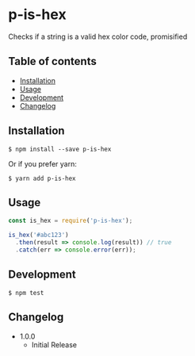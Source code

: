 # p-is-hex

Checks if a string is a valid hex color code, promisified

## Table of contents

- [Installation](#installation)
- [Usage](#usage)
- [Development](#development)
- [Changelog](#changelog)


## Installation 

```
$ npm install --save p-is-hex
```

Or if you prefer yarn:

```
$ yarn add p-is-hex
```

## Usage

```JavaScript
const is_hex = require('p-is-hex');

is_hex('#abc123')
  .then(result => console.log(result)) // true
  .catch(err => console.error(err));

```

## Development

```
$ npm test
```

## Changelog

- 1.0.0
  - Initial Release
